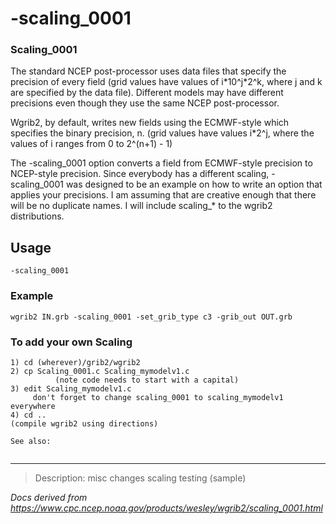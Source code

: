# -scaling_0001

### Scaling_0001

The standard NCEP post-processor uses data files that specify the
precision of every field (grid values have values of i\*10^j\*2^k,
where j and k are specified by the data file). Different models
may have different precisions even though they use the
same NCEP post-processor.

Wgrib2, by default, writes new fields using the ECMWF-style
which specifies the binary precision, n. (grid values have values
i\*2^j, where the values of i ranges from 0 to 2^(n+1) - 1)

The
-scaling_0001 option converts a field from ECMWF-style
precision to NCEP-style precision. Since everybody has a different scaling,
-scaling_0001 was designed to be an example on how
to write an option that applies your precisions. I am assuming
that are creative enough that there will be no duplicate names. I will
include scaling\_\* to the wgrib2 distributions.

## Usage

```
-scaling_0001
```

### Example

```
wgrib2 IN.grb -scaling_0001 -set_grib_type c3 -grib_out OUT.grb
```

### To add your own Scaling

```
1) cd (wherever)/grib2/wgrib2
2) cp Scaling_0001.c Scaling_mymodelv1.c
          (note code needs to start with a capital)
3) edit Scaling_mymodelv1.c
     don't forget to change scaling_0001 to scaling_mymodelv1 everywhere
4) cd ..
(compile wgrib2 using directions)

See also:


```

---

> Description: misc changes scaling testing (sample)

_Docs derived from <https://www.cpc.ncep.noaa.gov/products/wesley/wgrib2/scaling_0001.html>_
